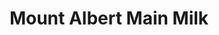 ---
title: "Mount Albert Main Milk"
url: /east-gwillimbury/mount-albert-main-milk/
shop: convenience
---